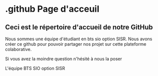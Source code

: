 # .github Page d'acceuil
## Ceci est le répertoire d'accueil de notre GitHub

Nous sommes une équipe d'étudiant en bts sio option SISR. Nous avons créer ce github pour pouvoir partager nos projet sur cette plateforme colaborative.

Si vous avez la moindre question n'hésité à nous la poser

L'équipe BTS SIO option SISR
